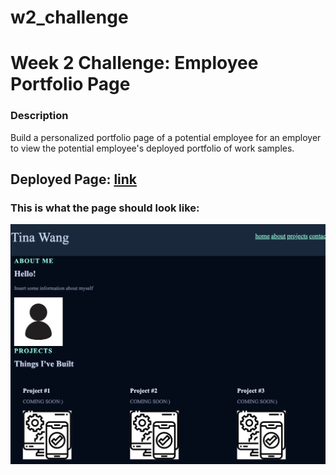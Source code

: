 # w2_challenge
# Week 2 Challenge: Employee Portfolio Page
### Description
Build a personalized portfolio page of a potential employee for an employer to view the potential employee's deployed portfolio of work samples. 

## Deployed Page: [link](https://tunaabop.github.io/w2_sample_portfolio/index.html)

### This is what the page should look like:

![Demo Page](assets/img/screenshot.png)
